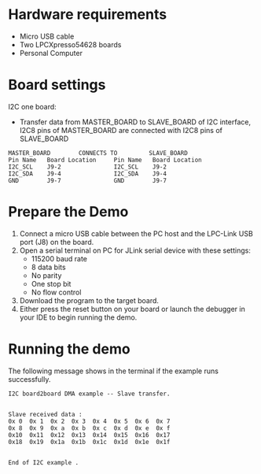 Hardware requirements
=====================
- Micro USB cable
- Two LPCXpresso54628 boards
- Personal Computer

Board settings
============
I2C one board:
  + Transfer data from MASTER_BOARD to SLAVE_BOARD of I2C interface, I2C8 pins of MASTER_BOARD are connected with
    I2C8 pins of SLAVE_BOARD
~~~~~~~~~~~~~~~~~~~~~~~~~~~~~~~~~~~~~~~~~~~~~~~~~~~~~~
MASTER_BOARD        CONNECTS TO         SLAVE_BOARD
Pin Name   Board Location     Pin Name   Board Location
I2C_SCL    J9-2               I2C_SCL    J9-2
I2C_SDA    J9-4               I2C_SDA    J9-4
GND        J9-7               GND        J9-7
~~~~~~~~~~~~~~~~~~~~~~~~~~~~~~~~~~~~~~~~~~~~~~~~~~~~~~

Prepare the Demo
================
1. Connect a micro USB cable between the PC host and the LPC-Link USB port (J8) on the board.
2. Open a serial terminal on PC for JLink serial device with these settings:
   - 115200 baud rate
   - 8 data bits
   - No parity
   - One stop bit
   - No flow control
3. Download the program to the target board.
4. Either press the reset button on your board or launch the debugger in your IDE to begin running
   the demo.

Running the demo
================
The following message shows in the terminal if the example runs successfully.

~~~~~~~~~~~~~~~~~~~~~~~~~~~~
I2C board2board DMA example -- Slave transfer.


Slave received data :
0x 0  0x 1  0x 2  0x 3  0x 4  0x 5  0x 6  0x 7
0x 8  0x 9  0x a  0x b  0x c  0x d  0x e  0x f
0x10  0x11  0x12  0x13  0x14  0x15  0x16  0x17
0x18  0x19  0x1a  0x1b  0x1c  0x1d  0x1e  0x1f


End of I2C example .
~~~~~~~~~~~~~~~~~~~~~~~~~~~~
